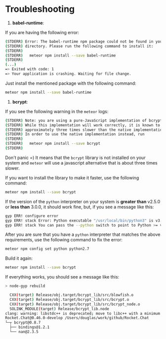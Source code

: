 # Troubleshooting

1. **babel-runtime**:

If you are having the following error:

```bash
(STDERR) Error: The babel-runtime npm package could not be found in your node_modules
(STDERR) directory. Please run the following command to install it:
(STDERR)
(STDERR)   meteor npm install --save babel-runtime
(STDERR)
(...)
=> Exited with code: 1
=> Your application is crashing. Waiting for file change.
```

Just install the mentioned package with the following command:

```bash
meteor npm install --save babel-runtime
```

1. **bcrypt**:

If you see the following warning in the `meteor` logs:

```bash
(STDERR) Note: you are using a pure-JavaScript implementation of bcrypt.
(STDERR) While this implementation will work correctly, it is known to be
(STDERR) approximately three times slower than the native implementation.
(STDERR) In order to use the native implementation instead, run
(STDERR)
(STDERR)   meteor npm install --save bcrypt
(STDERR)
```

Don't panic =) It means that the `bcrypt` library is not installed on your system and `meteor` will use a javascript alternative that is about three times slower.

If you want to install the library to make it faster, use the following command:

```bash
meteor npm install --save bcrypt
```

If the version of the `python` interpreter on your system is **greater than** v2.5.0 or **less than** 3.0.0, it should work fine, but, if you see a message like this:

```bash
gyp ERR! configure error
gyp ERR! stack Error: Python executable "/usr/local/bin/python3" is v3.5.2, which is not supported by gyp.
gyp ERR! stack You can pass the --python switch to point to Python >= v2.5.0 & < 3.0.0.
```

After you are sure that you have a `python` interpreter that matches the above requirements, use the following command to fix the error:

```bash
meteor npm config set python python2.7
```

Build it again:

```bash
meteor npm install --save bcrypt
```

If everything works, you should see a message like this:

```bash
> node-gyp rebuild

  CXX(target) Release/obj.target/bcrypt_lib/src/blowfish.o
  CXX(target) Release/obj.target/bcrypt_lib/src/bcrypt.o
  CXX(target) Release/obj.target/bcrypt_lib/src/bcrypt_node.o
  SOLINK_MODULE(target) Release/bcrypt_lib.node
clang: warning: libstdc++ is deprecated; move to libc++ with a minimum deployment target of OS X 10.9
Rocket.Chat@0.46.0-develop /Users/douglas/work/github/Rocket.Chat
└─┬ bcrypt@0.8.7
  ├── bindings@1.2.1
  └── nan@2.3.5
```
